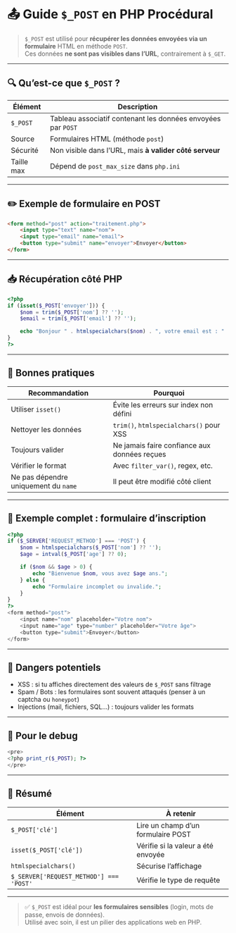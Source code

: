 # 📤 Guide `$_POST` en PHP Procédural

> `$_POST` est utilisé pour **récupérer les données envoyées via un formulaire** HTML en méthode `POST`.  
> Ces données **ne sont pas visibles dans l’URL**, contrairement à `$_GET`.

---

## 🔍 Qu’est-ce que `$_POST` ?

| Élément        | Description                                               |
|----------------|-----------------------------------------------------------|
| `$_POST`       | Tableau associatif contenant les données envoyées par `POST` |
| Source         | Formulaires HTML (méthode `post`)                        |
| Sécurité       | Non visible dans l’URL, mais **à valider côté serveur**  |
| Taille max     | Dépend de `post_max_size` dans `php.ini`                 |

---

## ✏️ Exemple de formulaire en POST

```html
<form method="post" action="traitement.php">
    <input type="text" name="nom">
    <input type="email" name="email">
    <button type="submit" name="envoyer">Envoyer</button>
</form>
```

---

## 📥 Récupération côté PHP

```php
<?php
if (isset($_POST['envoyer'])) {
    $nom = trim($_POST['nom'] ?? '');
    $email = trim($_POST['email'] ?? '');

    echo "Bonjour " . htmlspecialchars($nom) . ", votre email est : " . htmlspecialchars($email);
}
?>
```

---

## 🧰 Bonnes pratiques

| Recommandation                  | Pourquoi                                         |
|---------------------------------|--------------------------------------------------|
| Utiliser `isset()`              | Évite les erreurs sur index non défini           |
| Nettoyer les données            | `trim()`, `htmlspecialchars()` pour XSS         |
| Toujours valider                | Ne jamais faire confiance aux données reçues     |
| Vérifier le format              | Avec `filter_var()`, regex, etc.                 |
| Ne pas dépendre uniquement du `name` | Il peut être modifié côté client            |

---

## 🧪 Exemple complet : formulaire d’inscription

```php
<?php
if ($_SERVER['REQUEST_METHOD'] === 'POST') {
    $nom = htmlspecialchars($_POST['nom'] ?? '');
    $age = intval($_POST['age'] ?? 0);

    if ($nom && $age > 0) {
        echo "Bienvenue $nom, vous avez $age ans.";
    } else {
        echo "Formulaire incomplet ou invalide.";
    }
}
?>
<form method="post">
    <input name="nom" placeholder="Votre nom">
    <input name="age" type="number" placeholder="Votre âge">
    <button type="submit">Envoyer</button>
</form>
```

---

## 🛑 Dangers potentiels

- XSS : si tu affiches directement des valeurs de `$_POST` sans filtrage
- Spam / Bots : les formulaires sont souvent attaqués (penser à un captcha ou `honeypot`)
- Injections (mail, fichiers, SQL...) : toujours valider les formats

---

## 🧪 Pour le debug

```php
<pre>
<?php print_r($_POST); ?>
</pre>
```

---

## 📎 Résumé

| Élément             | À retenir                             |
|---------------------|----------------------------------------|
| `$_POST['clé']`     | Lire un champ d’un formulaire POST     |
| `isset($_POST['clé'])` | Vérifie si la valeur a été envoyée |
| `htmlspecialchars()` | Sécurise l’affichage                  |
| `$_SERVER['REQUEST_METHOD'] === 'POST'` | Vérifie le type de requête |

---

> ✅ `$_POST` est idéal pour **les formulaires sensibles** (login, mots de passe, envois de données).  
> Utilisé avec soin, il est un pilier des applications web en PHP.

